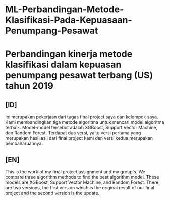 # ML-Perbandingan-Metode-Klasifikasi-Pada-Kepuasaan-Penumpang-Pesawat
# Perbandingan kinerja metode klasifikasi dalam kepuasan penumpang pesawat terbang (US) tahun 2019
## [ID]
Ini merupakan pekerjaan dari tugas final project saya dan kelompok saya. Kami membandingkan tiga metode algoritma untuk mencari model algoritma terbaik. Model-model tersebut adalah XGBoost, Support Vector Machine, dan Random Forest. Terdapat dua versi, yaitu versi pertama yang merupakan hasil asli dari final project kami dan versi kedua merupakan pembaharuannya.
## [EN]
This is the work of my final project assignment and my group's. We compare three algorithm methods to find the best algorithm model. These models are XGBoost, Support Vector Machine, and Random Forest. There are two versions, the first version which is the original result of our final project and the second version is the update.
